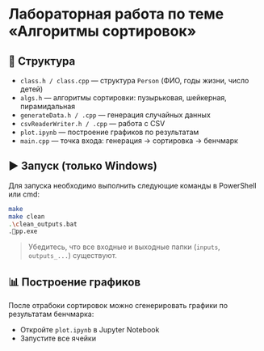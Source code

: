 # Лабораторная работа по теме «Алгоритмы сортировок»

## 📁 Структура

- `class.h / class.cpp` — структура `Person` (ФИО, годы жизни, число детей)
- `algs.h` — алгоритмы сортировки: пузырьковая, шейкерная, пирамидальная
- `generateData.h / .cpp` — генерация случайных данных
- `csvReaderWriter.h / .cpp` — работа с CSV
- `plot.ipynb` — построение графиков по результатам
- `main.cpp` — точка входа: генерация → сортировка → бенчмарк

## ▶️ Запуск (только Windows)

Для запуска необходимо выполнить следующие команды в PowerShell или cmd:

```bash
make
make clean
.\clean_outputs.bat
.pp.exe
```

> Убедитесь, что все входные и выходные папки (`inputs`, `outputs_...`) существуют.

## 📊 Построение графиков

После отрабоки сортировок можно сгенерировать графики по результатам бенчмарка:
- Откройте `plot.ipynb` в Jupyter Notebook
- Запустите все ячейки
